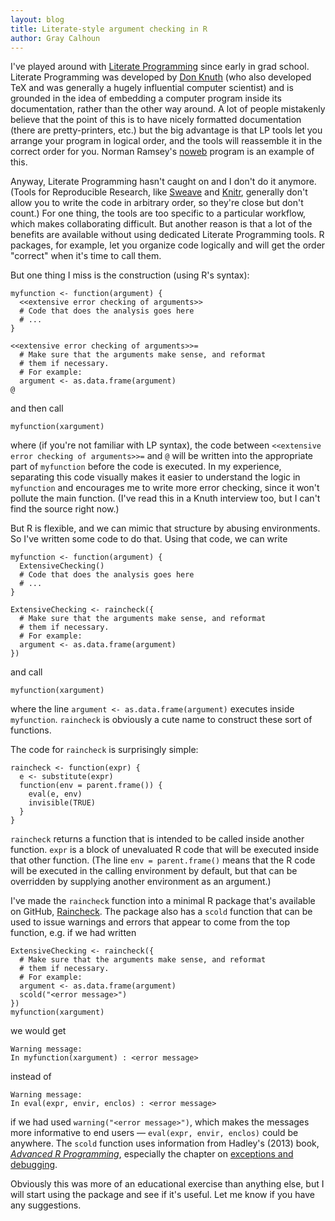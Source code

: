 ```yaml
---
layout: blog
title: Literate-style argument checking in R
author: Gray Calhoun
---
```


[lp]: http://en.wikipedia.org/wiki/Literate_programming
[dk]: www-cs-faculty.stanford.edu/~knuth/‎
[noweb]: http://www.cs.tufts.edu/~nr/noweb/
[Sweave]: http://en.wikipedia.org/wiki/Sweave
[Knitr]: http://yihui.name/knitr/
[Raincheck]: https://github.com/grayclhn/raincheck
[advr]: http://adv-r.had.co.nz

I've played around with [Literate Programming][lp] since early in grad
school. Literate Programming was developed by [Don Knuth][dk] (who
also developed TeX and was generally a hugely influential computer
scientist) and is grounded in the idea of embedding a computer program
inside its documentation, rather than the other way around. A lot of
people mistakenly believe that the point of this is to have nicely
formatted documentation (there are pretty-printers, etc.) but the big
advantage is that LP tools let you arrange your program in logical
order, and the tools will reassemble it in the correct order for you.
Norman Ramsey's [noweb][] program is an example of this.

Anyway, Literate Programming hasn't caught on and I don't do it
anymore. (Tools for Reproducible Research, like [Sweave][] and
[Knitr][], generally don't allow you to write the code in arbitrary
order, so they're close but don't count.) For one thing, the tools are
too specific to a particular workflow, which makes collaborating
difficult. But another reason is that a lot of the benefits are
available without using dedicated Literate Programming tools. R
packages, for example, let you organize code logically and will get
the order "correct" when it's time to call them.

But one thing I miss is the construction (using R's syntax):

    myfunction <- function(argument) {
      <<extensive error checking of arguments>>
      # Code that does the analysis goes here
      # ...
    }

    <<extensive error checking of arguments>>=
      # Make sure that the arguments make sense, and reformat
      # them if necessary. 
      # For example:
      argument <- as.data.frame(argument)
    @

and then call

    myfunction(xargument)

where (if you're not familiar with LP syntax), the code between
`<<extensive error checking of arguments>>=` and `@` will be written
into the appropriate part of `myfunction` before the code is executed.
In my experience, separating this code visually makes it easier to
understand the logic in `myfunction` and encourages me to write more
error checking, since it won't pollute the main function.  (I've read
this in a Knuth interview too, but I can't find the source right now.)

But R is flexible, and we can mimic that structure by abusing
environments. So I've written some code to do that. Using that code,
we can write

    myfunction <- function(argument) {
      ExtensiveChecking()
      # Code that does the analysis goes here
      # ...
    }

    ExtensiveChecking <- raincheck({
      # Make sure that the arguments make sense, and reformat
      # them if necessary. 
      # For example:
      argument <- as.data.frame(argument)
    })

and call

    myfunction(xargument)

where the line `argument <- as.data.frame(argument)` executes inside
`myfunction`.  `raincheck` is obviously a cute name to construct these
sort of functions.

The code for `raincheck` is surprisingly simple:

    raincheck <- function(expr) {
      e <- substitute(expr)
      function(env = parent.frame()) {
        eval(e, env)
        invisible(TRUE)
      }
    }

`raincheck` returns a function that is intended to be called inside
another function.  `expr` is a block of unevaluated R code that will
be executed inside that other function. (The line
`env = parent.frame()` means that the R code will be executed in the
calling environment by default, but that can be overridden by
supplying another environment as an argument.)

I've made the `raincheck` function into a minimal R package that's
available on GitHub, [Raincheck][]. The package also has a `scold`
function that can be used to issue warnings and errors that appear to
come from the top function, e.g. if we had written

    ExtensiveChecking <- raincheck({
      # Make sure that the arguments make sense, and reformat
      # them if necessary. 
      # For example:
      argument <- as.data.frame(argument)
      scold("<error message>")
    })
    myfunction(xargument)

we would get

    Warning message:
    In myfunction(xargument) : <error message>

instead of

    Warning message:
    In eval(expr, envir, enclos) : <error message>

if we had used `warning("<error message>")`, which makes the messages
more informative to end users — `eval(expr, envir, enclos)` could be
anywhere. The `scold` function uses information from Hadley's (2013)
book, [*Advanced R Programming*][advr], especially the chapter on
[exceptions and
debugging](http://adv-r.had.co.nz/Exceptions-Debugging.html).

Obviously this was more of an educational exercise than anything else,
but I will start using the package and see if it's useful. Let me know
if you have any suggestions.